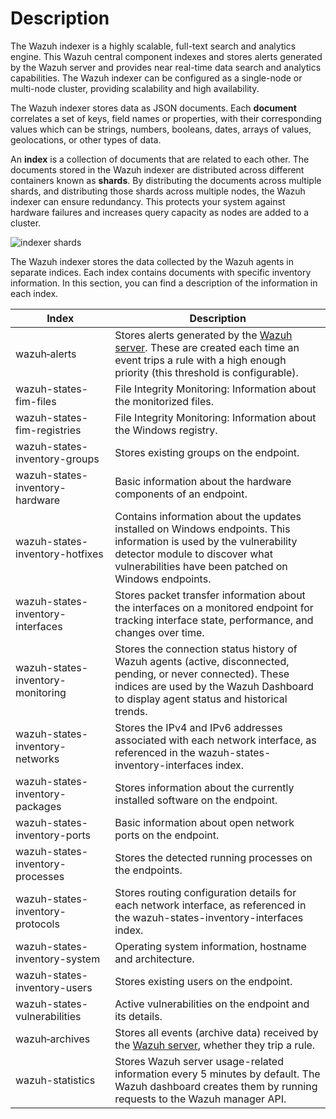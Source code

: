 # Description

The Wazuh indexer is a highly scalable, full-text search and analytics engine. This Wazuh central component indexes and stores alerts generated by the Wazuh server and provides near real-time data search and analytics capabilities. The Wazuh indexer can be configured as a single-node or multi-node cluster, providing scalability and high availability.

The Wazuh indexer stores data as JSON documents. Each **document** correlates a set of keys, field names or properties, with their corresponding values which can be strings, numbers, booleans, dates, arrays of values, geolocations, or other types of data.

An **index** is a collection of documents that are related to each other. The documents stored in the Wazuh indexer are distributed across different containers known as **shards**. By distributing the documents across multiple shards, and distributing those shards across multiple nodes, the Wazuh indexer can ensure redundancy. This protects your system against hardware failures and increases query capacity as nodes are added to a cluster.

![indexer shards](https://documentation.wazuh.com/current/_images/wazuh-indexer1.png)

The Wazuh indexer stores the data collected by the Wazuh agents in separate indices. Each index contains documents with specific inventory information. In this section, you can find a description of the information in each index.

| Index                            | Description                                                                                |
| -------------------------------- | ------------------------------------------------------------------------------------------ |
| wazuh‑alerts                     | Stores alerts generated by the [Wazuh server](https://documentation.wazuh.com/current/getting-started/components/wazuh-server.html). These are created each time an event trips a rule with a high enough priority (this threshold is configurable). |
| wazuh-states-fim-files           | File Integrity Monitoring: Information about the monitorized files.                            |
| wazuh-states-fim-registries      | File Integrity Monitoring: Information about the Windows registry.                             |
| wazuh-states-inventory-groups    | Stores existing groups on the endpoint.                                                         |
| wazuh-states-inventory-hardware  | Basic information about the hardware components of an endpoint.                                |
| wazuh-states-inventory-hotfixes  | Contains information about the updates installed on Windows endpoints. This information is used by the vulnerability detector module to discover what vulnerabilities have been patched on Windows endpoints.                              |
| wazuh-states-inventory-interfaces| Stores packet transfer information about the interfaces on a monitored endpoint for tracking interface state, performance, and changes over time.  |
| wazuh-states-inventory-monitoring| Stores the connection status history of Wazuh agents (active, disconnected, pending, or never connected). These indices are used by the Wazuh Dashboard to display agent status and historical trends.                                              |
| wazuh-states-inventory-networks  | Stores the IPv4 and IPv6 addresses associated with each network interface, as referenced in the wazuh-states-inventory-interfaces index.                         |
| wazuh-states-inventory-packages  | Stores information about the currently installed software on the endpoint.                     |
| wazuh-states-inventory-ports     | Basic information about open network ports on the endpoint.                                    |
| wazuh-states-inventory-processes | Stores the detected running processes on the endpoints.                                        |
| wazuh-states-inventory-protocols | Stores routing configuration details for each network interface, as referenced in the wazuh-states-inventory-interfaces index.                         |
| wazuh-states-inventory-system    | Operating system information, hostname and architecture.                                       |
| wazuh-states-inventory-users     | Stores existing users on the endpoint.                                                         |
| wazuh-states-vulnerabilities     | Active vulnerabilities on the endpoint and its details.                                        |
| wazuh‑archives                   | Stores all events (archive data) received by the [Wazuh server](https://documentation.wazuh.com/current/getting-started/components/wazuh-server.html), whether they trip a rule.                                                            |
| wazuh-statistics                 | Stores Wazuh server usage-related information every 5 minutes by default. The Wazuh dashboard creates them by running requests to the Wazuh manager API. |

